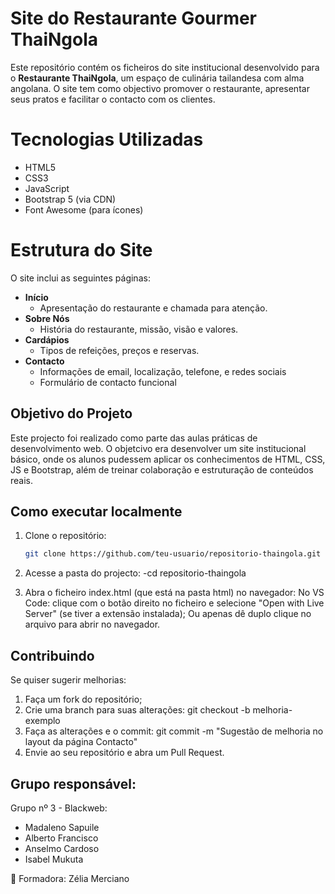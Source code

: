 # Site do Restaurante Gourmer ThaiNgola

Este repositório contém os ficheiros do site institucional desenvolvido para o **Restaurante ThaiNgola**, um espaço de culinária tailandesa com alma angolana. 
O site tem como objectivo promover o restaurante, apresentar seus pratos e facilitar o contacto com os clientes.

# Tecnologias Utilizadas

- HTML5
- CSS3
- JavaScript
- Bootstrap 5 (via CDN)
- Font Awesome (para ícones)

# Estrutura do Site

O site inclui as seguintes páginas:

- **Início**
  - Apresentação do restaurante e chamada para atenção.
- **Sobre Nós**
  - História do restaurante, missão, visão e valores.
- **Cardápios**
  - Tipos de refeições, preços e reservas.
- **Contacto**
  - Informações de email, localização, telefone,  e redes sociais
  - Formulário de contacto funcional
  

## Objetivo do Projeto

Este projecto foi realizado como parte das aulas práticas de desenvolvimento web. O objetcivo era desenvolver um site institucional básico, onde os alunos pudessem aplicar os conhecimentos de HTML, CSS, JS e 
Bootstrap, além de treinar colaboração e estruturação de conteúdos reais.

## Como executar localmente

1. Clone o repositório:
   ```bash
   git clone https://github.com/teu-usuario/repositorio-thaingola.git

2. Acesse a pasta do projecto:
   -cd repositorio-thaingola

3. Abra o ficheiro index.html (que está na pasta html) no navegador:
   No VS Code: clique com o botão direito no ficheiro e selecione "Open with Live Server" (se tiver a extensão instalada);
   Ou apenas dê duplo clique no arquivo para abrir no navegador.

## Contribuindo
Se quiser sugerir melhorias:

  1. Faça um fork do repositório;
  2. Crie uma branch para suas alterações:
    git checkout -b melhoria-exemplo
  3. Faça as alterações e o commit:
     git commit -m "Sugestão de melhoria no layout da página Contacto"
  4. Envie ao seu repositório e abra um Pull Request.

## Grupo responsável:
Grupo nº 3 - Blackweb:

  - Madaleno Sapuile
  - Alberto Francisco
  - Anselmo Cardoso
  - Isabel Mukuta

📌 Formadora: Zélia Merciano
